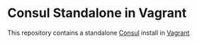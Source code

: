 # Consul Standalone in Vagrant
This repository contains a standalone [Consul][1] install in [Vagrant][2]

[1]: https://consul.io
[2]: https://vagrantup.com
